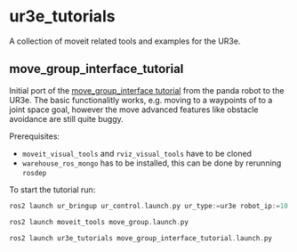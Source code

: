 # ur3e_tutorials
A collection of moveit related tools and examples for the UR3e.

## move_group_interface_tutorial
Initial port of the [move_group_interface tutorial](http://moveit2_tutorials.picknik.ai/doc/move_group_interface/move_group_interface_tutorial.html) from the panda robot to the UR3e.
The basic functionalitly works, e.g. moving to a waypoints of to a joint space goal, however the move advanced features like obstacle avoidance are still quite buggy.

Prerequisites:
* `moveit_visual_tools` and `rviz_visual_tools` have to be cloned
* `warehouse_ros_mongo` has to be installed, this can be done by rerunning `rosdep`

To start the tutorial run:

```c
ros2 launch ur_bringup ur_control.launch.py ur_type:=ur3e robot_ip:=10.42.0.162 use_fake_hardware:=true launch_rviz:=false

ros2 launch moveit_tools move_group.launch.py

ros2 launch ur3e_tutorials move_group_interface_tutorial.launch.py
```
